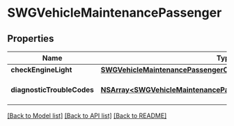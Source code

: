 # SWGVehicleMaintenancePassenger

## Properties
Name | Type | Description | Notes
------------ | ------------- | ------------- | -------------
**checkEngineLight** | [**SWGVehicleMaintenancePassengerCheckEngineLight***](SWGVehicleMaintenancePassengerCheckEngineLight.md) |  | [optional] 
**diagnosticTroubleCodes** | [**NSArray&lt;SWGVehicleMaintenancePassengerDiagnosticTroubleCodes&gt;***](SWGVehicleMaintenancePassengerDiagnosticTroubleCodes.md) | Passenger vehicle DTCs. | [optional] 

[[Back to Model list]](../README.md#documentation-for-models) [[Back to API list]](../README.md#documentation-for-api-endpoints) [[Back to README]](../README.md)



